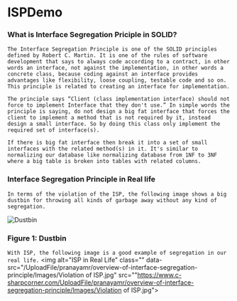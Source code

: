 # ISPDemo


### What is Interface Segregation Priciple in SOLID?
`The Interface Segregation Principle is one of the SOLID principles defined by Robert C. Martin. It is one of the rules of software development that says to always code according to a contract, in other words an interface, not against the implementation, in other words a concrete class, because coding against an interface provides advantages like flexibility, loose coupling, testable code and so on. This principle is related to creating an interface for implementation.`

`The principle says “Client (class implementation interface) should not force to implement Interface that they don't use.” In simple words the principle is saying, do not design a big fat interface that forces the client to implement a method that is not required by it, instead design a small interface. So by doing this class only implement the required set of interface(s).`

`If there is big fat interface then break it into a set of small interfaces with the related method(s) in it. It's similar to normalizing our database like normalizing database from 1NF to 3NF where a big table is broken into tables with related columns.`

### Interface Segregation Principle in Real life
`In terms of the violation of the ISP, the following image shows a big dustbin for throwing all kinds of garbage away without any kind of segregation.`

<img alt="Dustbin " class="" data-src="/UploadFile/pranayamr/overview-of-interface-segregation-principle/Images/dustbin.jpg" src="https://www.c-sharpcorner.com/UploadFile/pranayamr/overview-of-interface-segregation-principle/Images/dustbin.jpg">

### Figure 1: Dustbin

`With ISP, the following image is a good example of segregation in our real life.`
<img alt="ISP in Real Life" class="" data-src="/UploadFile/pranayamr/overview-of-interface-segregation-principle/Images/Violation of ISP.jpg" src=""https://www.c-sharpcorner.com/UploadFile/pranayamr/overview-of-interface-segregation-principle/Images/Violation of ISP.jpg">
